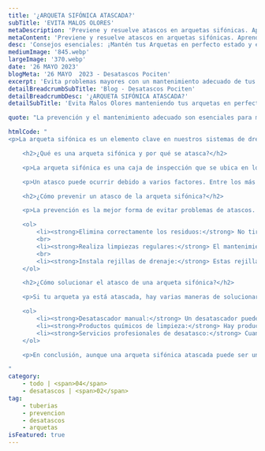 ```yaml
---
title: '¿ARQUETA SIFÓNICA ATASCADA?'
subTitle: 'EVITA MALOS OLORES'
metaDescription: 'Previene y resuelve atascos en arquetas sifónicas. Aprende sobre la eliminación de residuos y el valor de un desatasco profesional eficaz.'
metaContent: 'Previene y resuelve atascos en arquetas sifónicas. Aprende sobre la eliminación de residuos y el valor de un desatasco profesional eficaz.'
desc: 'Consejos esenciales: ¡Mantén tus Arquetas en perfecto estado y evita problemas!'
mediumImage: '845.webp'
largeImage: '370.webp'
date: '26 MAYO 2023'
blogMeta: '26 MAYO  2023 - Desatascos Pociten'
excerpt: 'Evita problemas mayores con un mantenimiento adecuado de tus arquetas.'
detailBreadcrumbSubTitle: 'Blog - Desatascos Pociten'
detailBreadcrumbDesc: '¿ARQUETA SIFÓNICA ATASCADA?'
detailSubTitle: 'Evita Malos Olores manteniendo tus arquetas en perfecto estado'

quote: "La prevención y el mantenimiento adecuado son esenciales para mantener nuestras arquetas sifónicas en óptimas condiciones. En caso de atascos graves, siempre es mejor contactar a un profesional."

htmlCode: "
<p>La arqueta sifónica es un elemento clave en nuestros sistemas de drenaje y alcantarillado, actúa como intermediario entre las tuberías de nuestros hogares y la red de alcantarillado público. Sin embargo, cuando se atasca, puede ocasionar graves problemas, incluyendo malos olores, inundaciones y bloqueos en el sistema de drenaje. En el artículo de hoy, discutiremos cómo prevenir y solucionar el problema de una arqueta sifónica atascada.</p>

    <h2>¿Qué es una arqueta sifónica y por qué se atasca?</h2>

    <p>La arqueta sifónica es una caja de inspección que se ubica en los puntos de unión de las tuberías de drenaje de nuestras casas. Su objetivo es recoger los desechos y el agua de las tuberías, permitiendo un flujo continuo hacia la red de alcantarillado principal. Sin embargo, cuando los desechos se acumulan en la arqueta, puede llevar a un atasco.</p>

    <p>Un atasco puede ocurrir debido a varios factores. Entre los más comunes se incluyen el desecho inadecuado de materiales sólidos, como pañuelos de papel, toallas de papel, productos sanitarios, pañales y restos de alimentos. Además, la grasa y el aceite de cocina, que se solidifican en las tuberías, también pueden causar atascos.</p>

    <h2>¿Cómo prevenir un atasco de la arqueta sifónica?</h2>

    <p>La prevención es la mejor forma de evitar problemas de atascos. Aquí te dejamos algunos consejos:</p>

    <ol>
        <li><strong>Elimina correctamente los residuos:</strong> No tires restos de comida, grasa, aceites, productos sanitarios o cualquier otro material no degradable por el desagüe.</li>
        <br>
        <li><strong>Realiza limpiezas regulares:</strong> El mantenimiento preventivo es esencial. Programa limpiezas regulares de tu arqueta para evitar la acumulación de residuos.</li>
        <br>
        <li><strong>Instala rejillas de drenaje:</strong> Estas rejillas pueden atrapar los desechos sólidos y prevenir que se acumulen en la arqueta.</li>
    </ol>

    <h2>¿Cómo solucionar el atasco de una arqueta sifónica?</h2>

    <p>Si tu arqueta ya está atascada, hay varias maneras de solucionarlo:</p>

    <ol>
        <li><strong>Desatascador manual:</strong> Un desatascador puede ser suficiente para eliminar pequeños atascos.</li><br>
        <li><strong>Productos químicos de limpieza:</strong> Hay productos específicos diseñados para desatascar tuberías, aunque deben usarse con precaución debido a su potencial daño al medio ambiente.</li><br>
        <li><strong>Servicios profesionales de desatasco:</strong> Cuando los métodos anteriores no funcionan, es recomendable llamar a un profesional. Empresas como Desatascos Pociten ofrecen servicios profesionales de desatasco y mantenimiento, garantizando una solución eficiente y duradera a tu problema.</li>
    </ol>

    <p>En conclusión, aunque una arqueta sifónica atascada puede ser un gran inconveniente, con la prevención y el mantenimiento adecuado, puede mantenerse en óptimas condiciones. Recuerda que, cuando se trata de atascos graves, siempre es mejor contactar a un profesional. <a href='tel://+34647376782'>647 376 782</a></p>

"
category:
    - todo | <span>04</span>
    - desatascos | <span>02</span>
tag:
    - tuberias
    - prevencion
    - desatascos
    - arquetas
isFeatured: true
---
```

